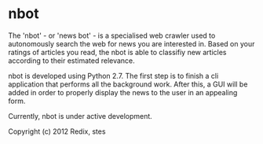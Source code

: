 nbot
====

The 'nbot' - or 'news bot' - is a specialised web crawler used to autonomously search the web for news you are interested in. Based on your ratings of articles you read, the nbot is able to classifiy new articles according to their estimated relevance.

nbot is developed using Python 2.7. The first step is to finish a cli application that performs all the background work. After this, a GUI will be added in order to properly display the news to the user in an appealing form.

Currently, nbot is under active development.

Copyright (c) 2012 Redix, stes